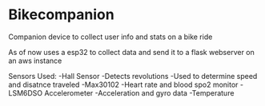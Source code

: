 # Bikecompanion
Companion device to collect user info and stats on a bike ride
 
As of now uses a esp32 to collect data and send it to a flask webserver on an aws instance
 
Sensors Used:
  -Hall Sensor 
    -Detects revolutions
    -Used to determine speed and disatnce traveled
  -Max30102
    -Heart rate and blood spo2 monitor
  -LSM6DSO Accelerometer
    -Acceleration and gyro data
    -Temperature

